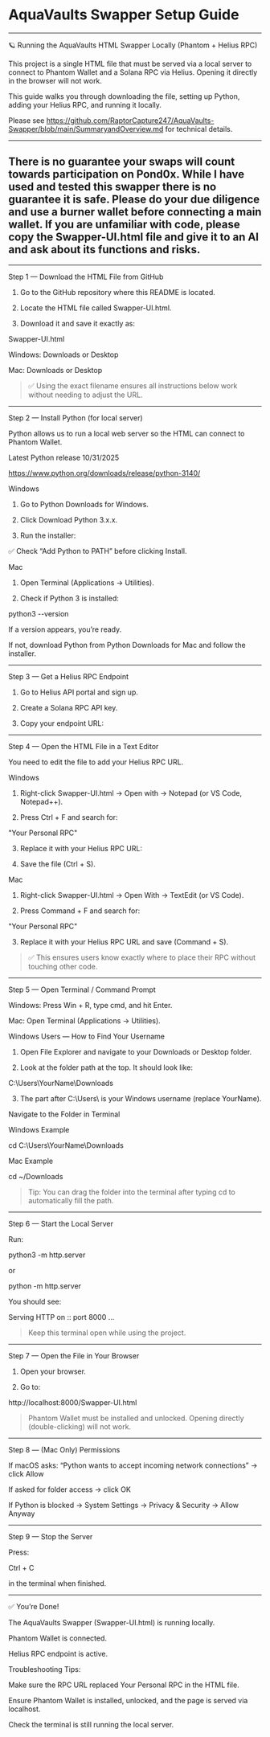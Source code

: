 # AquaVaults Swapper Setup Guide
---

🪐 Running the AquaVaults HTML Swapper Locally (Phantom + Helius RPC)

This project is a single HTML file that must be served via a local server to connect to Phantom Wallet and a Solana RPC via Helius. Opening it directly in the browser will not work.

This guide walks you through downloading the file, setting up Python, adding your Helius RPC, and running it locally.

Please see https://github.com/RaptorCapture247/AquaVaults-Swapper/blob/main/SummaryandOverview.md for technical details.


---

## There is no guarantee your swaps will count towards participation on Pond0x. While I have used and tested this swapper there is no guarantee it is safe. Please do your due diligence and use a burner wallet before connecting a main wallet. If you are unfamiliar with code, please copy the Swapper-UI.html file and give it to an AI and ask about its functions and risks.


---

Step 1 — Download the HTML File from GitHub

1. Go to the GitHub repository where this README is located.


2. Locate the HTML file called Swapper-UI.html.


3. Download it and save it exactly as:



Swapper-UI.html

Windows: Downloads or Desktop

Mac: Downloads or Desktop


> ✅ Using the exact filename ensures all instructions below work without needing to adjust the URL.




---

Step 2 — Install Python (for local server)

Python allows us to run a local web server so the HTML can connect to Phantom Wallet.


Latest Python release 10/31/2025

https://www.python.org/downloads/release/python-3140/

Windows

1. Go to Python Downloads for Windows.


2. Click Download Python 3.x.x.


3. Run the installer:

✅ Check “Add Python to PATH” before clicking Install.



Mac

1. Open Terminal (Applications → Utilities).


2. Check if Python 3 is installed:



python3 --version

If a version appears, you’re ready.

If not, download Python from Python Downloads for Mac and follow the installer.



---

Step 3 — Get a Helius RPC Endpoint

1. Go to Helius API portal and sign up.


2. Create a Solana RPC API key.


3. Copy your endpoint URL:


---

Step 4 — Open the HTML File in a Text Editor

You need to edit the file to add your Helius RPC URL.

Windows

1. Right-click Swapper-UI.html → Open with → Notepad (or VS Code, Notepad++).


2. Press Ctrl + F and search for:


"Your Personal RPC"


3. Replace it with your Helius RPC URL:


4. Save the file (Ctrl + S).



Mac

1. Right-click Swapper-UI.html → Open With → TextEdit (or VS Code).


2. Press Command + F and search for:


"Your Personal RPC"


3. Replace it with your Helius RPC URL and save (Command + S).



> ✅ This ensures users know exactly where to place their RPC without touching other code.




---

Step 5 — Open Terminal / Command Prompt

Windows: Press Win + R, type cmd, and hit Enter.

Mac: Open Terminal (Applications → Utilities).


Windows Users — How to Find Your Username

1. Open File Explorer and navigate to your Downloads or Desktop folder.


2. Look at the folder path at the top. It should look like:



C:\Users\YourName\Downloads


3. The part after C:\Users\ is your Windows username (replace YourName).



Navigate to the Folder in Terminal

Windows Example

cd C:\Users\YourName\Downloads

Mac Example

cd ~/Downloads

> Tip: You can drag the folder into the terminal after typing cd  to automatically fill the path.




---

Step 6 — Start the Local Server

Run:

python3 -m http.server

or

python -m http.server

You should see:

Serving HTTP on :: port 8000 ...

> Keep this terminal open while using the project.




---

Step 7 — Open the File in Your Browser

1. Open your browser.


2. Go to:



http://localhost:8000/Swapper-UI.html



> Phantom Wallet must be installed and unlocked. Opening directly (double-clicking) will not work.




---

Step 8 — (Mac Only) Permissions

If macOS asks: “Python wants to accept incoming network connections” → click Allow

If asked for folder access → click OK

If Python is blocked → System Settings → Privacy & Security → Allow Anyway



---

Step 9 — Stop the Server

Press:

Ctrl + C

in the terminal when finished.


---

✅ You’re Done!

The AquaVaults Swapper (Swapper-UI.html) is running locally.

Phantom Wallet is connected.

Helius RPC endpoint is active.


Troubleshooting Tips:

Make sure the RPC URL replaced Your Personal RPC in the HTML file.

Ensure Phantom Wallet is installed, unlocked, and the page is served via localhost.

Check the terminal is still running the local server.
